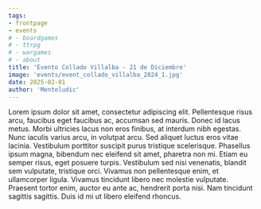 ```yaml
---
tags:
- frontpage
- events
# - boardgames
# - ttrpg
# - wargames
# - about
title: 'Evento Collado Villalba - 21 de Diciembre'
image: 'events/event_collado_villalba_2024_1.jpg'
date: 2025-02-01
author: 'Menteludic'
---
```


Lorem ipsum dolor sit amet, consectetur adipiscing elit. Pellentesque risus arcu, faucibus eget faucibus ac, accumsan sed mauris. Donec id lacus metus. Morbi ultricies lacus non eros finibus, at interdum nibh egestas. Nunc iaculis varius arcu, in volutpat arcu. Sed aliquet luctus eros vitae lacinia. Vestibulum porttitor suscipit purus tristique scelerisque. Phasellus ipsum magna, bibendum nec eleifend sit amet, pharetra non mi. Etiam eu semper risus, eget posuere turpis. Vestibulum sed nisi venenatis, blandit sem vulputate, tristique orci. Vivamus non pellentesque enim, et ullamcorper ligula. Vivamus tincidunt libero nec molestie vulputate. Praesent tortor enim, auctor eu ante ac, hendrerit porta nisi. Nam tincidunt sagittis sagittis. Duis id mi ut libero eleifend rhoncus.